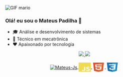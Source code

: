 ![GIF mario](https://user-images.githubusercontent.com/81187261/152700121-b6253f13-f863-4026-8231-4d8fe6c24518.gif)
### Olá! eu sou o Mateus Padilha 👋
- 🎓 Análise e desenvolvimento de sistemas
- 🦾 Técnico em mecatrônica
- ❤️ Apaixonado por tecnologia
<div align="center">
  <a href="https://github.com/mateuspad">
  <img height="180em" src="https://github-readme-stats.vercel.app/api?username=mateuspad&show_icons=true&theme=dracula&include_all_commits=true&count_private=true"/>
  <img height="180em" src="https://github-readme-stats.vercel.app/api/top-langs/?username=mateuspad&layout=compact&langs_count=7&theme=dracula"/>
</div>
  
<div align="center"style="display: inline_block"><br>
  <img align="center" alt="Mateus-Js" height="30" width="40" src="https://cdn.jsdelivr.net/gh/devicons/devicon/icons/java/java-original-wordmark.svg">
  <img align="center" alt="Mateus-Js" height="30" width="40" src="https://raw.githubusercontent.com/devicons/devicon/master/icons/javascript/javascript-plain.svg">
  <img align="center" alt="Mateus-HTML" height="30" width="40" src="https://raw.githubusercontent.com/devicons/devicon/master/icons/html5/html5-original.svg">
  <img align="center" alt="Mateus-CSS" height="30" width="40" src="https://raw.githubusercontent.com/devicons/devicon/master/icons/css3/css3-original.svg">
</div>
 
</div>

